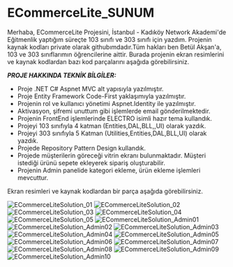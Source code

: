 # ECommerceLite_SUNUM
Merhaba, ECommerceLite Projesini, İstanbul - Kadıköy Network Akademi'de Eğitmenlik yaptığım süreçte 103 sınıfı ve 303 sınıfı için yazdım. Projenin kaynak kodları private olarak githubımdadır.Tüm hakları ben Betül Akşan'a, 103 ve 303 sınıflarımın öğrencilerine aittir. Burada projenin ekran resimlerini ve kaynak kodlardan bazı kod parçalarını aşağıda görebilirsiniz.

***PROJE HAKKINDA TEKNİK BİLGİLER:***

- Proje .NET C# Aspnet MVC alt yapısıyla yazılmıştır.
- Proje Entity Framework Code-First yaklaşımıyla yazılmıştır.
- Projenin rol ve kullanıcı yönetimi Aspnet.Identity ile yazılmıştır.
- Aktivasyon, şifremi unuttum gibi işlemlerde email gönderilmektedir.
- Projenin FrontEnd işlemlerinde ELECTRO isimli hazır tema kullandık.
- Projeyi 103 sınıfıyla 4 katman (Entities,DAL,BLL,,UI) olarak yazdık.
- Projeyi 303 sınıfıyla 5 Katman (Utilities,Entities,DAL,BLL,UI) olarak yazdık.
- Projede Repository Pattern Design kullandık.
- Projede müşterilerin göreceği vitrin ekranı bulunmaktadır. Müşteri istediği ürünü sepete ekleyerek sipariş oluşturabilir.
- Projenin Admin panelide kategori ekleme, ürün ekleme işlemleri mevcuttur.

Ekran resimleri ve kaynak kodlardan bir parça aşağıda görebilirsiniz.

![ECommerceLiteSolution_01](https://user-images.githubusercontent.com/94163797/172582972-9aac449c-af60-4372-a7a0-0afe496f0b41.png)
![ECommerceLiteSolution_02](https://user-images.githubusercontent.com/94163797/172582983-c0200512-ef44-415d-82dc-eddc93b9ee04.png)
![ECommerceLiteSolution_03](https://user-images.githubusercontent.com/94163797/172582987-541dd4e9-fd09-45f4-98c7-4c2244f6a990.png)
![ECommerceLiteSolution_04](https://user-images.githubusercontent.com/94163797/172582993-71cc6a82-3fc9-4026-acce-b231464f283a.png)
![ECommerceLiteSolution_05](https://user-images.githubusercontent.com/94163797/172582999-92dd579b-1c38-4aaa-bf23-7ed0fec2f0dd.png)
![ECommerceLiteSolution_Admin01](https://user-images.githubusercontent.com/94163797/172583002-49dd3a87-68aa-4b4d-99a8-2efec447d86e.png)
![ECommerceLiteSolution_Admin02](https://user-images.githubusercontent.com/94163797/172583009-66bffe2b-3e07-4f2c-a348-c5afefcece13.png)
![ECommerceLiteSolution_Admin03](https://user-images.githubusercontent.com/94163797/172583017-545d271e-aad5-498d-bf25-f6e425c5c199.png)
![ECommerceLiteSolution_Admin04](https://user-images.githubusercontent.com/94163797/172583023-5ea53657-aee7-4540-801d-703e8246fb34.png)
![ECommerceLiteSolution_Admin05](https://user-images.githubusercontent.com/94163797/172583030-0557226e-0423-49f4-986b-5005f76076dc.png)
![ECommerceLiteSolution_Admin06](https://user-images.githubusercontent.com/94163797/172583040-d82218bf-1d9e-4b6b-bff0-d6e15ec4c0f1.png)
![ECommerceLiteSolution_Admin07](https://user-images.githubusercontent.com/94163797/172583048-81b01ffe-f679-468e-bf1d-ecac087db80e.png)
![ECommerceLiteSolution_Admin08](https://user-images.githubusercontent.com/94163797/172583054-58a2ce7f-4f26-462d-a416-97602b6a03a5.png)
![ECommerceLiteSolution_Admin09](https://user-images.githubusercontent.com/94163797/172583061-59b9d53c-5bd8-4e57-b0cb-e80c2a801707.png)
![ECommerceLiteSolution_Admin10](https://user-images.githubusercontent.com/94163797/172583065-cc503a8c-a145-4db2-94f9-e3ec132c4d9c.png)

